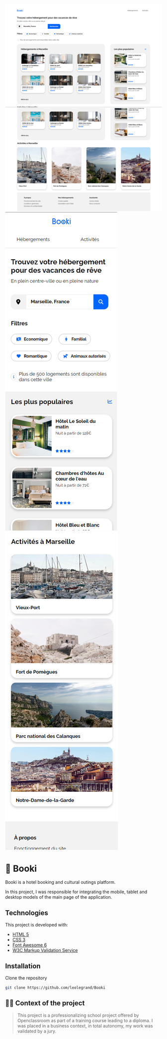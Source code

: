 ![Booki main page desktop](./readme-screenshot-desktop.png 'Booki main page')
![Booki main page desktop](./readme-screenshot-desktop2.png 'Booki main page')
![Booki main page mobile](./readme-screenshot-mobile.png 'Booki main page')
![Booki main page mobile](./readme-screenshot-mobile2.png 'Booki main page')

# 🏨 Booki

Booki is a hotel booking and cultural outings platform.

In this project, I was responsible for integrating the mobile, tablet and desktop models of the main page of the application.

## Technologies

This project is developed with:

- [HTML 5](https://developer.mozilla.org/en-US/docs/Web/HTML)
- [CSS 3](https://developer.mozilla.org/en-US/docs/Web/CSS)
- [Font Awesome 6](https://fontawesome.com/)
- [W3C Markup Validation Service](https://validator.w3.org/)

## Installation

Clone the repository

```sh
git clone https://github.com/leolegrand/Booki
```

## 🧑‍🎓 Context of the project

> This project is a professionalizing school project offered by Openclassroom as part of a training course leading to a diploma. I was placed in a business context, in total autonomy, my work was validated by a jury.
